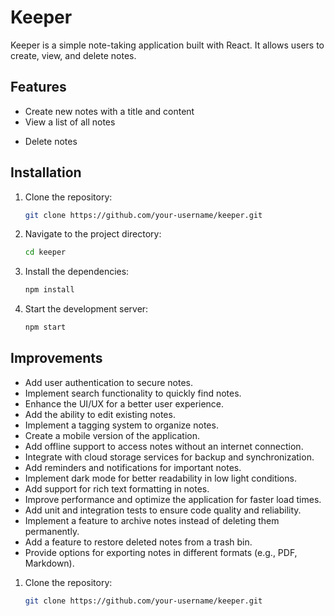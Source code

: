 # Keeper

Keeper is a simple note-taking application built with React. It allows users to create, view, and delete notes.

## Features

- Create new notes with a title and content
- View a list of all notes
<!-- This section describes the functionality to delete notes in the Keeper application. -->
- Delete notes

## Installation

1. Clone the repository:
    ```sh
    git clone https://github.com/your-username/keeper.git
    ```
2. Navigate to the project directory:
    ```sh
    cd keeper
    ```
3. Install the dependencies:
    ```sh
    npm install
    ```
4. Start the development server:
    ```sh
    npm start
    ```

## Improvements

- Add user authentication to secure notes.
- Implement search functionality to quickly find notes.
- Enhance the UI/UX for a better user experience.
- Add the ability to edit existing notes.
- Implement a tagging system to organize notes.
- Create a mobile version of the application.
- Add offline support to access notes without an internet connection.
- Integrate with cloud storage services for backup and synchronization.
- Add reminders and notifications for important notes.
- Implement dark mode for better readability in low light conditions.
- Add support for rich text formatting in notes.
- Improve performance and optimize the application for faster load times.
- Add unit and integration tests to ensure code quality and reliability.
- Implement a feature to archive notes instead of deleting them permanently.
- Add a feature to restore deleted notes from a trash bin.
- Provide options for exporting notes in different formats (e.g., PDF, Markdown).


1. Clone the repository:
   ```sh
   git clone https://github.com/your-username/keeper.git
